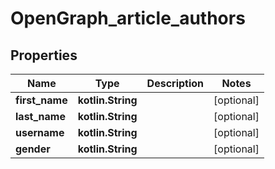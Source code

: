 
# OpenGraph_article_authors

## Properties
Name | Type | Description | Notes
------------ | ------------- | ------------- | -------------
**first_name** | **kotlin.String** |  |  [optional]
**last_name** | **kotlin.String** |  |  [optional]
**username** | **kotlin.String** |  |  [optional]
**gender** | **kotlin.String** |  |  [optional]



